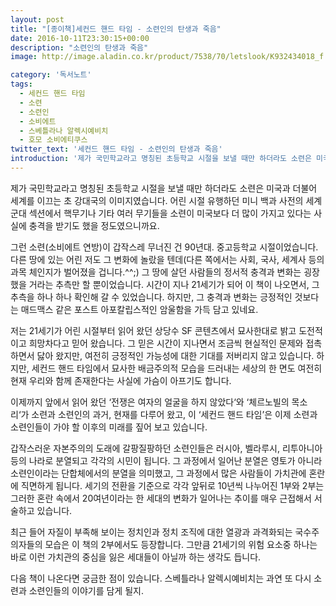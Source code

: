 ```yaml
---
layout: post
title: "[종이책]세컨드 핸드 타임 - 소련인의 탄생과 죽음"
date: 2016-10-11T23:30:15+00:00
description: "소련인의 탄생과 죽음"
image: http://image.aladin.co.kr/product/7538/70/letslook/K932434018_f.jpg

category: '독서노트'  
tags: 
  - 세컨드 핸드 타임
  - 소련
  - 소련인
  - 소비에트
  - 스베틀라나 알렉시예비치
  - 호모 소비에티쿠스
twitter_text: '세컨드 핸드 타임 - 소련인의 탄생과 죽음'
introduction: '제가 국민학교라고 명칭된 초등학교 시절을 보낼 때만 하더라도 소련은 미국과 더불어 세계를 이끄는 초 강대국의 이미지였습니다.'
---
```


제가 국민학교라고 명칭된 초등학교 시절을 보낼 때만 하더라도 소련은 미국과 더불어 세계를 이끄는 초 강대국의 이미지였습니다. 어린 시절 유행하던 미니 백과 사전의 세계 군대 섹션에서 핵무기나 기타 여러 무기들을 소련이 미국보다 더 많이 가지고 있다는 사실에 충격을 받기도 했을 정도였으니까요.

그런 소련(소비에트 연방)이 갑작스레 무너진 건 90년대. 중고등학교 시절이었습니다. 다른 땅에 있는 어린 저도 그 변화에 놀랐을 텐데(다른 쪽에서는 사회, 국사, 세계사 등의 과목 체인지가 벌어졌을 겁니다.^^;) 그 땅에 살던 사람들의 정서적 충격과 변화는 굉장했을 거라는 추측만 할 뿐이었습니다. 시간이 지나 21세기가 되어 이 책이 나오면서, 그 추측을 하나 하나 확인해 갈 수 있었습니다. 하지만, 그 충격과 변화는 긍정적인 것보다는 매드맥스 같은 포스트 아포칼립스적인 암울함을 가득 담고 있네요.

저는 21세기가 어린 시절부터 읽어 왔던 상당수 SF 콘텐츠에서 묘사한대로 밝고 도전적이고 희망차다고 믿어 왔습니다. 그 믿은 시간이 지나면서 조금씩 현실적인 문제와 접촉하면서 닳아 왔지만, 여전히 긍정적인 가능성에 대한 기대를 저버리지 않고 있습니다. 하지만, 세컨드 핸드 타임에서 묘사한 배금주의적 모습을 드러내는 세상의 한 면도 여전히 현재 우리와 함께 존재한다는 사실에 가슴이 아프기도 합니다.

이제까지 앞에서 읽어 왔던 &#8216;전쟁은 여자의 얼굴을 하지 않았다&#8216;와 &#8216;체르노빌의 목소리&#8216;가 소련과 소련인의 과거, 현재를 다루어 왔고, 이 &#8216;세컨드 핸드 타임&#8217;은 이제 소련과 소련인들이 가야 할 이후의 미래를 짚어 보고 있습니다.

갑작스러운 자본주의의 도래에 갈팡질팡하던 소련인들은 러시아, 벨라루시, 리투아니아 등의 나라로 분열되고 각각의 시민이 됩니다. 그 과정에서 일어난 분열은 영토가 아니라 소련인이라는 단합체에서의 분열을 의미했고, 그 과정에서 많은 사람들이 가치관에 혼란에 직면하게 됩니다. 세기의 전환을 기준으로 각각 앞뒤로 10년씩 나누어진 1부와 2부는 그러한 혼란 속에서 20여년이라는 한 세대의 변화가 일어나는 추이를 매우 근접해서 서술하고 있습니다.

최근 들어 자질이 부족해 보이는 정치인과 정치 조직에 대한 열광과 과격화되는 국수주의자들의 모습은 이 책의 2부에서도 등장합니다. 그만큼 21세기의 위험 요소중 하나는 바로 이런 가치관의 중심을 잃은 세대들이 아닐까 하는 생각도 듭니다.

다음 책이 나온다면 궁금한 점이 있습니다. 스베틀라나 알렉시예비치는 과연 또 다시 소련과 소련인들의 이야기를 담게 될지.
